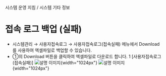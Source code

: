 <!--breadcrumb:시스템 운영 지침 / 시스템 기타 정보--><span class="md-breadcrumb">시스템 운영 지침 / 시스템 기타 정보</span>
# 접속 로그 백업 (실패)

- 시스템관리 → 사용자접속로그 → 사용자접속로그(접속실패) 메뉴에서 Download를 사용하여 엑셀파일로 백업할 수 있습니다.
- ①의 Download 버튼을 클릭하여 엑셀파일로 다운로드 합니다.
1
[사용자접속로그(접속실패)]
![설명 이미지](/02_outputs/manual_images/3.3.2_(1).png){width="1024px"}
![설명 이미지](/02_outputs/manual_images/3.3.2_(2).png){width="1024px"}
